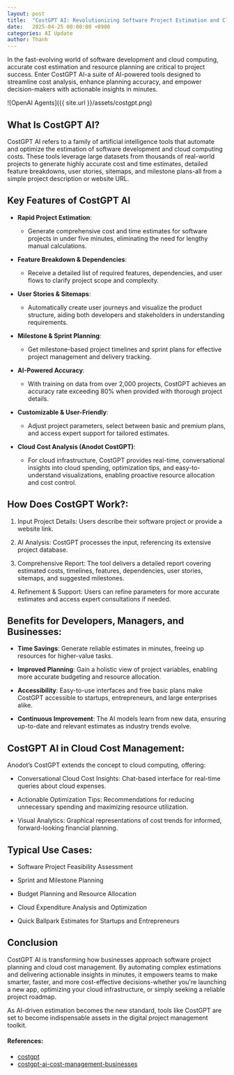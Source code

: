 ```yaml
---
layout: post
title:  "CostGPT AI: Revolutionizing Software Project Estimation and Cloud Cost Insights"
date:   2025-04-25 00:00:00 +0900
categories: AI Update
author: Thanh
---
```


In the fast-evolving world of software development and cloud computing, accurate cost estimation and resource planning are critical to project success. Enter CostGPT AI-a suite of AI-powered tools designed to streamline cost analysis, enhance planning accuracy, and empower decision-makers with actionable insights in minutes.

![OpenAI Agents]({{ site.url }}/assets/costgpt.png)

## **What Is CostGPT AI?**

CostGPT AI refers to a family of artificial intelligence tools that automate and optimize the estimation of software development and cloud computing costs. These tools leverage large datasets from thousands of real-world projects to generate highly accurate cost and time estimates, detailed feature breakdowns, user stories, sitemaps, and milestone plans-all from a simple project description or website URL.


## **Key Features of CostGPT AI**

- **Rapid Project Estimation**: 

    - Generate comprehensive cost and time estimates for software projects in under five minutes, eliminating the need for lengthy manual calculations.


- **Feature Breakdown & Dependencies**: 

    - Receive a detailed list of required features, dependencies, and user flows to clarify project scope and complexity.


- **User Stories & Sitemaps**:

    - Automatically create user journeys and visualize the product structure, aiding both developers and stakeholders in understanding requirements.


- **Milestone & Sprint Planning**:

    - Get milestone-based project timelines and sprint plans for effective project management and delivery tracking.


- **AI-Powered Accuracy**:

    - With training on data from over 2,000 projects, CostGPT achieves an accuracy rate exceeding 80% when provided with thorough project details.


- **Customizable & User-Friendly**:

    - Adjust project parameters, select between basic and premium plans, and access expert support for tailored estimates.


- **Cloud Cost Analysis (Anodot CostGPT)**:

    - For cloud infrastructure, CostGPT provides real-time, conversational insights into cloud spending, optimization tips, and easy-to-understand visualizations, enabling proactive resource allocation and cost control.

## **How Does CostGPT Work?**:

1. Input Project Details: Users describe their software project or provide a website link.

2. AI Analysis: CostGPT processes the input, referencing its extensive project database.

3. Comprehensive Report: The tool delivers a detailed report covering estimated costs, timelines, features, dependencies, user stories, sitemaps, and suggested milestones.

4. Refinement & Support: Users can refine parameters for more accurate estimates and access expert consultations if needed.


## **Benefits for Developers, Managers, and Businesses**:

- **Time Savings**: Generate reliable estimates in minutes, freeing up resources for higher-value tasks.

- **Improved Planning**: Gain a holistic view of project variables, enabling more accurate budgeting and resource allocation.

- **Accessibility**: Easy-to-use interfaces and free basic plans make CostGPT accessible to startups, entrepreneurs, and large enterprises alike.

- **Continuous Improvement**: The AI models learn from new data, ensuring up-to-date and relevant estimates as industry trends evolve.


## **CostGPT AI in Cloud Cost Management**:

Anodot’s CostGPT extends the concept to cloud computing, offering:

- Conversational Cloud Cost Insights: Chat-based interface for real-time queries about cloud expenses.

- Actionable Optimization Tips: Recommendations for reducing unnecessary spending and maximizing resource utilization.

- Visual Analytics: Graphical representations of cost trends for informed, forward-looking financial planning.


## **Typical Use Cases**:

- Software Project Feasibility Assessment

- Sprint and Milestone Planning

- Budget Planning and Resource Allocation

- Cloud Expenditure Analysis and Optimization

- Quick Ballpark Estimates for Startups and Entrepreneurs


## **Conclusion**


CostGPT AI is transforming how businesses approach software project planning and cloud cost management. By automating complex estimations and delivering actionable insights in minutes, it empowers teams to make smarter, faster, and more cost-effective decisions-whether you're launching a new app, optimizing your cloud infrastructure, or simply seeking a reliable project roadmap.

As AI-driven estimation becomes the new standard, tools like CostGPT are set to become indispensable assets in the digital project management toolkit.


#### References:
- [costgpt](https://creati.ai/ai-tools/costgpt/)
- [costgpt-ai-cost-management-businesses](https://deferas.com/tool/costgpt-ai-cost-management-businesses)
